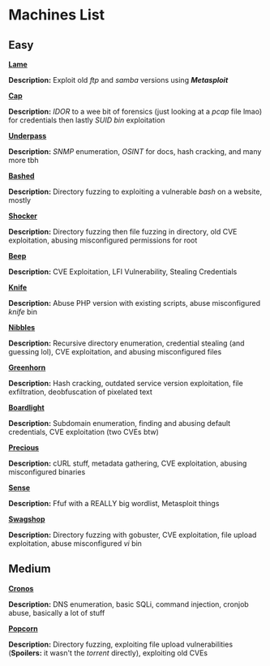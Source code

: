 # Machines List

## Easy

[**Lame**](Lame/Writeup.md)

**Description:** Exploit old _ftp_ and _samba_ versions using _**Metasploit**_

[**Cap**](Cap/Writeup.md)

**Description:** _IDOR_ to a wee bit of forensics (just looking at a _pcap_ file lmao) for credentials then lastly _SUID bin_ exploitation

[**Underpass**](Underpass/Writeup.md)

**Description:** _SNMP_ enumeration, _OSINT_ for docs, hash cracking, and many more tbh

[**Bashed**](Bashed/Writeup.md)

**Description:** Directory fuzzing to exploiting a vulnerable _bash_ on a website, mostly

[**Shocker**](Shocker/Writeup.md)

**Description:** Directory fuzzing then file fuzzing in directory, old CVE exploitation, abusing misconfigured permissions for root

[**Beep**](Beep/Writeup.md)

**Description:** CVE Exploitation, LFI Vulnerability, Stealing Credentials

[**Knife**](Knife/Writeup.md)

**Description:** Abuse PHP version with existing scripts, abuse misconfigured _knife_ bin

[**Nibbles**](Nibbles/Writeup.md)

**Description:** Recursive directory enumeration, credential stealing (and guessing lol), CVE exploitation, and abusing misconfigured files

[**Greenhorn**](Greenhorn/Writeup.md)

**Description:** Hash cracking, outdated service version exploitation, file exfiltration, deobfuscation of pixelated text

[**Boardlight**](Boardlight/Writeup.md)

**Description:** Subdomain enumeration, finding and abusing default credentials, CVE exploitation (two CVEs btw)

[**Precious**](Precious/Writeup.md)

**Description:** cURL stuff, metadata gathering, CVE exploitation, abusing misconfigured binaries

[**Sense**](Sense/Writeup.md)

**Description:** Ffuf with a REALLY big wordlist, Metasploit things

[**Swagshop**](Swagshop/Writeup.md)

**Description:** Directory fuzzing with gobuster, CVE exploitation, file upload exploitation, abuse misconfigured _vi_ bin

## Medium

[**Cronos**](Cronos/Writeup.md)

**Description:** DNS enumeration, basic SQLi, command injection, cronjob abuse, basically a lot of stuff

[**Popcorn**](Popcorn/Writeup.md)

**Description:** Directory fuzzing, exploiting file upload vulnerabilities (**Spoilers:** it wasn't the _torrent_ directly), exploiting old CVEs
